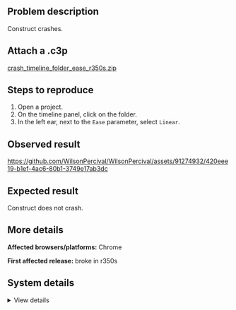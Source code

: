 ## Problem description

Construct crashes.

## Attach a .c3p

[crash_timeline_folder_ease_r350s.zip](https://github.com/WilsonPercival/WilsonPercival/files/12062108/crash_timeline_folder_ease_r350s.zip)

## Steps to reproduce

1. Open a project.
2. On the timeline panel, click on the folder.
3. In the left ear, next to the `Ease` parameter, select `Linear`.

## Observed result

https://github.com/WilsonPercival/WilsonPercival/assets/91274932/420eee19-b1ef-4ac6-80b1-3749e17ab3dc

## Expected result

Construct does not crash.

## More details



**Affected browsers/platforms:** Chrome

**First affected release:** broke in r350s

## System details

<details><summary>View details</summary>

Error report information
Type: unhandled exception
File: https://editor.construct.net/r350/components/bars/propertiesBar/propertiesBar.js, line 81, col 157
Message: Uncaught TypeError: d.vWc is not a function
Stack: TypeError: d.vWc is not a function at Bq.g.K.pjb.rn (https://editor.construct.net/r350/components/bars/propertiesBar/propertiesBar.js:81:157) at Bq.g.K.pjb.pp (https://editor.construct.net/r350/main.js:1557:482) at Bq.g.K.pjb.TG (https://editor.construct.net/r350/main.js:1558:48) at HTMLSelectElement.ot (https://editor.construct.net/r350/main.js:1556:343)
Construct version: r350
URL: https://editor.construct.net/
Date: Sun Jul 16 2023 00:09:31 GMT+0300 (Восточная Европа, летнее время)
Uptime: 122.4 s

Platform information
Product: Construct 3 r350 (stable)
Browser: Chrome 114.0.5735.199
Browser engine: Chromium
Context: browser
Operating system: Windows 11
Device type: desktop
Device pixel ratio: 1.5
Logical CPU cores: 16
Approx. device memory: 8 GB
User agent: Mozilla/5.0 (Windows NT 10.0; Win64; x64) AppleWebKit/537.36 (KHTML, like Gecko) Chrome/114.0.0.0 Safari/537.36
Language setting: en-US

WebGL information
Version string: WebGL 2.0 (OpenGL ES 3.0 Chromium)
Numeric version: 2
Supports NPOT textures: yes
Supports GPU profiling: no
Supports highp precision: yes
Vendor: Google Inc. (AMD)
Renderer: ANGLE (AMD, AMD Radeon(TM) Graphics Direct3D11 vs_5_0 ps_5_0, D3D11)
Major performance caveat: no
Maximum texture size: 16384
Point size range: 1 to 1024
Extensions: EXT_color_buffer_float, EXT_color_buffer_half_float, EXT_disjoint_timer_query_webgl2, EXT_float_blend, EXT_texture_compression_bptc, EXT_texture_compression_rgtc, EXT_texture_filter_anisotropic, EXT_texture_norm16, KHR_parallel_shader_compile, OES_draw_buffers_indexed, OES_texture_float_linear, OVR_multiview2, WEBGL_compressed_texture_s3tc, WEBGL_compressed_texture_s3tc_srgb, WEBGL_debug_renderer_info, WEBGL_debug_shaders, WEBGL_lose_context, WEBGL_multi_draw, WEBGL_provoking_vertex

</details>
